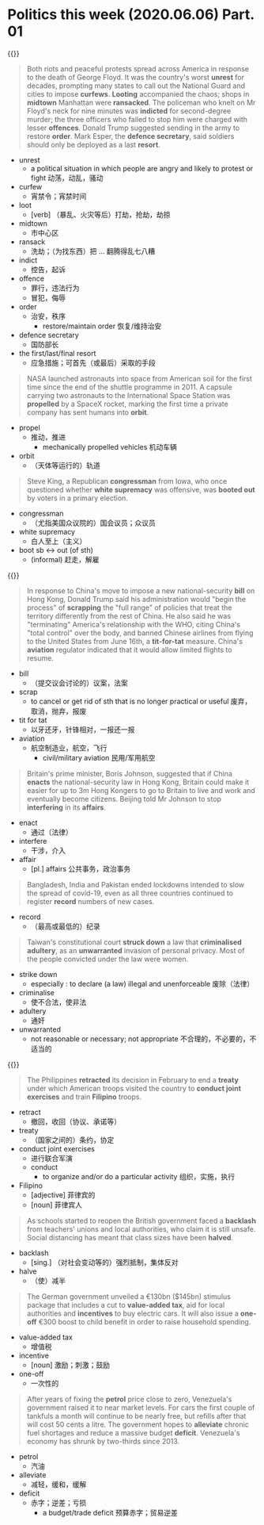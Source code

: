 # Politics this week (2020.06.06) Part. 01


{{<music url="/economist/20200606/002 The world this week - Politics this week/1.mp3">}}

> Both riots and peaceful protests spread across America in response to the death of George Floyd. It was the country's worst **unrest** for decades, prompting many states to call out the National Guard and cities to impose **curfews**. **Looting** accompanied the chaos; shops in **midtown** Manhattan were **ransacked**. The policeman who knelt on Mr Floyd's neck for nine minutes was **indicted** for second-degree murder; the three officers who failed to stop him were charged with lesser **offences**. Donald Trump suggested sending in the army to restore **order**. Mark Esper, the **defence secretary**, said soldiers should only be deployed as a last **resort**.

- unrest
  - a political situation in which people are angry and likely to protest or fight 动荡，动乱，骚动
- curfew
  - 宵禁令；宵禁时间
- loot
  - [verb] （暴乱、火灾等后）打劫，抢劫，劫掠
- midtown
  - 市中心区
- ransack
  - 洗劫；（为找东西）把 … 翻腾得乱七八糟
- indict
  - 控告，起诉
- offence
  - 罪行，违法行为
  - 冒犯，侮辱
- order
  - 治安，秩序
    - restore/maintain order 恢复/维持治安
- defence secretary
  - 国防部长
- the first/last/final resort
  - 应急措施；可首先（或最后）采取的手段


> NASA launched astronauts into space from American soil for the first time since the end of the shuttle programme in 2011. A capsule carrying two astronauts to the International Space Station was **propelled** by a SpaceX rocket, marking the first time a private company has sent humans into **orbit**.

- propel
  - 推动，推进
    - mechanically propelled vehicles 机动车辆
- orbit
  - （天体等运行的）轨道


> Steve King, a Republican **congressman** from Iowa, who once questioned whether **white supremacy** was offensive, was **booted out** by voters in a primary election.

- congressman
  - （尤指美国众议院的）国会议员；众议员
- white supremacy
  - 白人至上（主义）
- boot sb ↔ out (of sth)
  - (informal) 赶走，解雇


{{<music url="/economist/20200606/002 The world this week - Politics this week/2.mp3">}}

> In response to China's move to impose a new national-security **bill** on Hong Kong, Donald Trump said his administration would "begin the process" of **scrapping** the "full range" of policies that treat the territory differently from the rest of China. He also said he was "terminating" America's relationship with the WHO, citing China's "total control" over the body, and banned Chinese airlines from flying to the United States from June 16th, a **tit-for-tat** measure. China's **aviation** regulator indicated that it would allow limited flights to resume.

- bill
  - （提交议会讨论的）议案，法案
- scrap
  - to cancel or get rid of sth that is no longer practical or useful 废弃，取消，抛弃，报废
- tit for tat
  - 以牙还牙，针锋相对，一报还一报
- aviation
  - 航空制造业，航空，飞行
    - civil/military aviation 民用/军用航空

> Britain's prime minister, Boris Johnson, suggested that if China **enacts** the national-security law in Hong Kong, Britain could make it easier for up to 3m Hong Kongers to go to Britain to live and work and eventually become citizens. Beijing told Mr Johnson to stop **interfering** in its **affairs**.

- enact
  - 通过（法律）
- interfere
  - 干涉，介入
- affair
  - [pl.] affairs 公共事务，政治事务

> Bangladesh, India and Pakistan ended lockdowns intended to slow the spread of covid-19, even as all three countries continued to register **record** numbers of new cases.

- record
  - （最高或最低的）纪录

> Taiwan's constitutional court **struck down** a law that **criminalised** **adultery**, as an **unwarranted** invasion of personal privacy. Most of the people convicted under the law were women.

- strike down
  - especially : to declare (a law) illegal and unenforceable 废除（法律）
- criminalise
  - 使不合法，使非法
- adultery
  - 通奸
- unwarranted
  - not reasonable or necessary; not appropriate 不合理的，不必要的，不适当的


{{<music url="/economist/20200606/002 The world this week - Politics this week/3.mp3">}}

> The Philippines **retracted** its decision in February to end a **treaty** under which American troops visited the country to **conduct joint exercises** and train **Filipino** troops.

- retract
  - 撤回，收回（协议、承诺等）
- treaty
  - （国家之间的）条约，协定
- conduct joint exercises
  - 进行联合军演
  - conduct
    - to organize and/or do a particular activity 组织，实施，执行
- Filipino
  - [adjective] 菲律宾的
  - [noun] 菲律宾人

> As schools started to reopen the British government faced a **backlash** from teachers' unions and local authorities, who claim it is still unsafe. Social distancing has meant that class sizes have been **halved**.

- backlash
  - [sing.] （对社会变动等的）强烈抵制，集体反对
- halve
  - （使）减半

> The German government unveiled a €130bn ($145bn) stimulus package that includes a cut to **value-added tax**, aid for local authorities and **incentives** to buy electric cars. It will also issue a **one-off** €300 boost to child benefit in order to raise household spending.

- value-added tax
  - 增值税
- incentive
  - [noun] 激励；刺激；鼓励
- one-off
  - 一次性的

> After years of fixing the **petrol** price close to zero, Venezuela's government raised it to near market levels. For cars the first couple of tankfuls a month will continue to be nearly free, but refills after that will cost 50 cents a litre. The government hopes to **alleviate** chronic fuel shortages and reduce a massive budget **deficit**. Venezuela's economy has shrunk by two-thirds since 2013.

- petrol
  - 汽油
- alleviate
  - 减轻，缓和，缓解
- deficit
  - 赤字；逆差；亏损
    - a budget/trade deficit 预算赤字；贸易逆差
